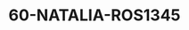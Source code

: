 ---
title: 60-NATALIA-ROS1345
image: /v1543919832/viterbo/60-NATALIA-ROS1345.jpg
brand: rosa-clara
layout: vestito
---